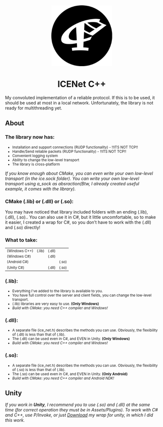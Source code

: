   
<p align="center">
  <img src="https://github.com/enoreex/ice_net/blob/master/.git_logo.png" alt="logo" width="200" height="200">
</p>

<h1 align="center" tabindex="-1" dir="auto"><a class="anchor" aria-hidden="true"></a>ICENet C++</h1>

My convoluted implementation of a reliable protocol. If this is to be used, it should be used at most in a local network. Unfortunately, the library is not ready for multithreading yet. 

<h2 tabindex="-1" dir="auto"><a class="anchor" aria-hidden="true"></a>About</h2>

<h3>The library now has:</h3>

<ul>
  <li style="font-size: smaller;">Installation and support connections (RUDP functionality) - !!ITS NOT TCP!!</li>
  <li style="font-size: smaller;">Handle/Send reliable packets (RUDP functionality) - !!ITS NOT TCP!!</li>
  <li style="font-size: smaller;">Convenient logging system</li>
  <li style="font-size: smaller;">Ability to change the low-level transport</li>
  <li style="font-size: smaller;">The library is cross-platform</li>
</ul>

<i>If you know enough about CMake, you can even write your own low-level transport (in the ice.sock folder). You can write your own low-level transport using a_sock as absraction(Btw, I already created useful example, it comes with the library).</i>

<h3>CMake (.lib) or (.dll) or (.so): </h3>

You may have noticed that library included folders with an ending (.lib), (.dll), (.so).. You can also use it in C#, but it little uncomfortable, so to make it easier, I created a wrap for C#, so you don’t have to work with the (.dll) and (.so) directly!

<h3>What to take: </h3>
<table>
  <tr>
    <td style="font-size: smaller;">(Windows C++)</td>
    <td style="font-size: smaller;">(.lib)</td>
    <td style="font-size: smaller;">(.dll)</td>
    <td style="font-size: smaller;"> </td>
  </tr>
  <tr>
    <td style="font-size: smaller;">(Windows C#)</td>
    <td style="font-size: smaller;">  </td>
    <td style="font-size: smaller;">(.dll)</td>
    <td style="font-size: smaller;">  </td>
  </tr>
  <tr>
    <td style="font-size: smaller;">(Android C#)</td>
    <td style="font-size: smaller;">  </td>
    <td style="font-size: smaller;">  </td>
    <td style="font-size: smaller;">(.so)</td>
  </tr>
  <tr>
    <td style="font-size: smaller;">(Unity C#)</td>
    <td style="font-size: smaller;">  </td>
    <td style="font-size: smaller;">(.dll)</td>
    <td style="font-size: smaller;">(.so)</td>
  </tr>
</table>

<h3>(.lib): </h3>

<ul>
  <li style="font-size: smaller;">Everything I've added to the library is available to you.</li>
  <li style="font-size: smaller;">You have full control over the server and client fields, you can change the low-level transport.</li>
  <li style="font-size: smaller;">(.lib) libraries are very easy to use. <strong>(Only Windows)</strong></li>
  <li style="font-size: smaller;"><i>Build with CMake: you need C++ compiler and Windows!</i></li>
</ul>

<h3>(.dll): </h3>

<ul>
  <li style="font-size: smaller;">A separate file (ice_net.h) describes the methods you can use. Obviously, the flexibility of (.dll) is less than that of (.lib).</li>
  <li style="font-size: smaller;">The (.dll) can be used even in C#, and EVEN in Unity. <strong>(Only Windows)</strong></li>
  <li style="font-size: smaller;"><i>Build with CMake: you need C++ compiler and Windows!</i></li>
</ul>

<h3>(.so): </h3>

<ul>
  <li style="font-size: smaller;">A separate file (ice_net.h) describes the methods you can use. Obviously, the flexibility of (.so) is less than that of (.lib).</li>
  <li style="font-size: smaller;">The (.so) can be used even in C#, and EVEN in Unity. <strong>(Only Android)</strong></li>
  <li style="font-size: smaller;"><i>Build with CMake: you need C++ compiler and Android NDK!</i></li>
</ul>

<h2 tabindex="-1" dir="auto"><a class="anchor" aria-hidden="true"></a>Unity</h2>

<i>If you work in <strong>Unity</strong>, I recommend you to use (.so) and (.dll) at the same time (for correct operation they must be in Assets/Plugins). To work with C# and C++, use P/Invoke, or just <a href = "https://github.com/enoreex/ice_net/releases/tag/master_release">Download</a> my wrap for unity, in which I did this work.</i>
